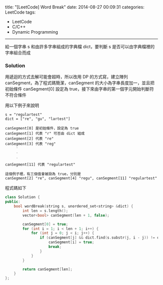 title: "[LeetCode] Word Break"
date: 2014-08-27 00:09:31
categories: LeetCode
tags:
- LeetCode
- C/C++
- Dynamic Programming
---
給一個字串 s 和由許多字串組成的字典檔 dict，要判斷 s 是否可以由字典檔裡的字串組合而成

<!-- more -->

### Solution

用遞迴的方式去解可能會超時，所以改用 DP 的方式寫，建立陣列 canSegment，為了程式碼簡潔，canSegment 的大小為字串長度加一，並且把初始條件 canSegment[0] 設定為 true，接下來由字串的第一個字元開始判斷符不符合條件

用以下例子來說明

```
s = "regulartest"
dict = ["re", "gu", "lartest"]

canSegment[0] 是初始條件，設定為 true
canSegment[1] 代表 "r" 可否由 dict 組成
canSegment[2] 代表 "re"
canSegment[3] 代表 "reg"
　　　˙
　　　˙
　　　˙
canSegment[11] 代表 "regulartest"

這個例子裡，有三個值會被設為 true，分別是
canSegment[2] "re", canSegment[4] "regu", canSegment[11] "regulartest"
```

程式碼如下

``` c++
class Solution {
public:
    bool wordBreak(string s, unordered_set<string> &dict) {
        int len = s.length();
        vector<bool> canSegment(len + 1, false);

        canSegment[0] = true;
        for (int i = 1; i < len + 1; i++) {
            for (int j = 0; j < i; j++) {
                if (canSegment[j] && dict.find(s.substr(j, i - j)) != dict.end()) {
                    canSegment[i] = true;
                    break;
                }
            }
        }

        return canSegment[len];
    }
};
```
